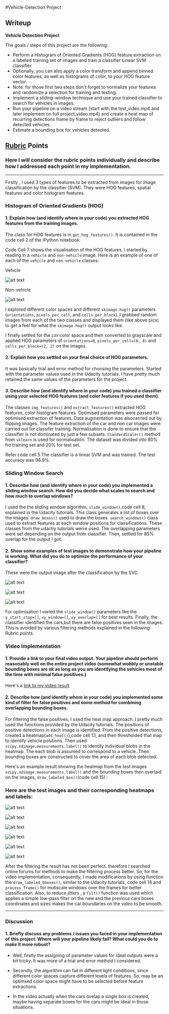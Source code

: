 #Vehicle-Detection Project

## Writeup



**Vehicle Detection Project**

The goals / steps of this project are the following:

* Perform a Histogram of Oriented Gradients (HOG) feature extraction on a labeled training set of images and train a classifier Linear SVM classifier
* Optionally, you can also apply a color transform and append binned color features, as well as histograms of color, to your HOG feature vector. 
* Note: for those first two steps don't forget to normalize your features and randomize a selection for training and testing.
* Implement a sliding-window technique and use your trained classifier to search for vehicles in images.
* Run your pipeline on a video stream (start with the test_video.mp4 and later implement on full project_video.mp4) and create a heat map of recurring detections frame by frame to reject outliers and follow detected vehicles.
* Estimate a bounding box for vehicles detected.

[//]: # (Image References)
[image1]: ./images/Cars_hog_features.png
[image2]: ./images/Non_cars_hog_features.png
[image3]: ./images/SW_1.png
[image4]: ./images/SW_2.png
[image5]: ./images/SW_3.png
[image6]: ./images/HeatMap_0.png
[image7]: ./images/HeatMap_1.png
[image8]: ./images/HeatMap_2.png
[image9]: ./images/HeatMap_3.png
[image10]: ./images/HeatMap_4.png
[image11]: ./images/HeatMap_5.png


## [Rubric](https://review.udacity.com/#!/rubrics/513/view) Points
### Here I will consider the rubric points individually and describe how I addressed each point in my implementation.  

---

Firstly , I used 3 types of features to be extracted from images for image classification by the classifier (SVM). They were HOG features, spatial features and color histogram features. 

### Histogram of Oriented Gradients (HOG)

#### 1. Explain how (and identify where in your code) you extracted HOG features from the training images.

The class for HOG features is in `get_hog_features()`. It is contained in the code cell 2 of the IPython notebook.

Code Cell 7 shows the visualisation of the HOG features. I started by reading in a `vehicle` and `non-vehicle` image.  Here is an example of one of each of the `vehicle` and `non-vehicle` classes:

Vehicle
 
![alt text][image1]

Non-vehicle

![alt text][image2]

I explored different color spaces and different `skimage.hog()` parameters (`orientations`, `pixels_per_cell`, and `cells_per_block`).  I grabbed random images from each of the two classes and displayed them (like above pics) to get a feel for what the `skimage.hog()` output looks like.

I finally settled for the `LUV` color space and then converted to grayscale and applied HOG parameters of `orientations=8`, `pixels_per_cell=(8, 8)` and `cells_per_block=(2, 2)` on the images.


#### 2. Explain how you settled on your final choice of HOG parameters.

It was basically trial and error method for choosing the parameters. Started with the parameter values used in the Udacity tutorials. I have pretty much retained the same values of the parameters for the project.

#### 3. Describe how (and identify where in your code) you trained a classifier using your selected HOG features (and color features if you used them).

The classes `img_features()` and `extract_features()` extracted HOG features, color histogram features. Optimised parameters were passed for optimised extraction of features. Data augmentation was alsocarried out by flipping images.
The feature extraction of the car and non car images were carried out for classifer training. Normalisation is done to ensure that the classifier is not dominated by just a few subsets. `StandardScaler()` method from `sklearn` is used for normalisation.
The dataset was divided into 80% fro training set and 20% for test set.  

Refer code cell 5.The classifier is a linear SVM and was trained. The test accuracy was 98.9%.  

### Sliding Window Search

#### 1. Describe how (and identify where in your code) you implemented a sliding window search.  How did you decide what scales to search and how much to overlap windows?

I used the the sliding window algorithm, `slide_window()`,code cell 8, explained in the Udacity tutorials. This class generates a list of boxes over the images. `draw_boxes()` used to draw the boxes. `search_windows()` class used to extract features at each window positions for classifications. These classes from the udactiy tutorials werre used. The overlapping parameters were set depending on the output from classifier. Then, settled for 85% overlap for the output I got. 



#### 2. Show some examples of test images to demonstrate how your pipeline is working.  What did you do to optimize the performance of your classifier?

These were the output image after the classification by the SVC.

![alt text][image3]

![alt text][image4]

![alt text][image5]

For optimisation I varied the `slide_window()` parameters like the `y_start_stop=[]`, `xy_window=[]`, `xy_overlap=[]` for best results. Finally, the classifier identified the cars,but there are false positives seen in the images. This is avoided by various filtering methods explained in the following Rubric points.


### Video Implementation

#### 1. Provide a link to your final video output.  Your pipeline should perform reasonably well on the entire project video (somewhat wobbly or unstable bounding boxes are ok as long as you are identifying the vehicles most of the time with minimal false positives.)
Here's a [link to my video result](https://github.com/tomjose1792/CarND-Vehicle-Detection/blob/master/project_solved.mp4)


#### 2. Describe how (and identify where in your code) you implemented some kind of filter for false positives and some method for combining overlapping bounding boxes.

For filtering the false positives, I used the heat map approach. I pretty much used the functions provided by the Udacity tutorials. The positions of positive detections in each image is identified.  From the positive detections, created a heatmap(`add_heat()`),code cell 13, and then thresholded that map to identify vehicle positions. Then used `scipy.ndimage.measurements.label()` to identify individual blobs in the heatmap. The each blob is assumed to correspond to a vehicle. Then bounding boxes are constructed to cover the area of each blob detected. 

Here's an example result showing the heatmap from the test images `scipy.ndimage.measurements.label()` and the bounding boxes then overlaid on the images, `draw_labeled_box()`(code cell 15) :

### Here are the test images and their corresponding heatmaps and labels:

![alt text][image6]


![alt text][image7]

![alt text][image8]

![alt text][image9]

![alt text][image10]

![alt text][image11]


After the filtering the result has not been perfect. therefore I searched online forums for methods to make the filtering process better. So, for the video implementation, consequently, I made modifications by using function the `draw_labeled_bboxes()`, similar to the Udacity tutorials, code cell 14 and `process_frame()` for mutiscale windows over the frames for better classification. Also, to reduce jitters , a `filt()` function was used which applies a simple low-pass filter on the new and the previous cars boxes coordinates and sizes makes the car boundaries on the video to be smooth.

---

### Discussion

#### 1. Briefly discuss any problems / issues you faced in your implementation of this project.  Where will your pipeline likely fail?  What could you do to make it more robust?

* Well, firstly the assigning of parameter values for ideal outputs were a bit tricky. It was more of a trial and error method I considered.

* Secondly, the algorithm can fail in different light conditions, since different color spaces capture different levels of features. So, may be an optimsed color space might have to be selected before feature extractions.  
* In the video actually when the cars ovelap a single box is created, maybe having separate boxes for the cars might be ideal in those situations.

